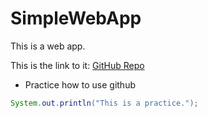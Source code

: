 # SimpleWebApp
This is a web app.

This is the link to it: [GitHub Repo](https://github.com/MMAARRKK-XU/SimpleWebApp)

* Practice how to use github

```java
System.out.println("This is a practice.");
```
